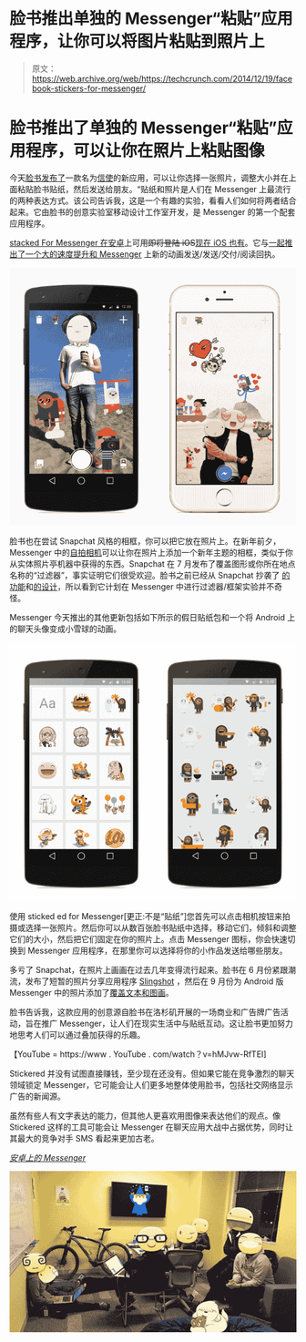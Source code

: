 # 脸书推出单独的 Messenger“粘贴”应用程序，让你可以将图片粘贴到照片上

> 原文：<https://web.archive.org/web/https://techcrunch.com/2014/12/19/facebook-stickers-for-messenger/>

# 脸书推出了单独的 Messenger“粘贴”应用程序，可以让你在照片上粘贴图像

今天[脸书发布了](https://web.archive.org/web/20221225095105/http://newsroom.fb.com/news/2014/12/happy-holidays-from-messenger/)一款名为[信使](https://web.archive.org/web/20221225095105/https://www.facebook.com/mobile/messenger)的新应用，可以让你选择一张照片，调整大小并在上面粘贴脸书贴纸，然后发送给朋友。“贴纸和照片是人们在 Messenger 上最流行的两种表达方式。该公司告诉我，这是一个有趣的实验，看看人们如何将两者结合起来。它由脸书的创意实验室移动设计工作室开发，是 Messenger 的第一个配套应用程序。

[stacked For Messenger 在安卓](https://web.archive.org/web/20221225095105/https://play.google.com/store/apps/details?id=com.facebook.stickered)上可用~~即将登陆 iOS~~[现在 iOS 也有](https://web.archive.org/web/20221225095105/https://itunes.apple.com/th/app/id952560049?mt=8)。它与[一起推出了一个大的速度提升和 Messenger](https://web.archive.org/web/20221225095105/https://techcrunch.com/2014/12/19/fastbook-messenger/) 上新的动画发送/发送/交付/阅读回执。

![stickered_press_011](img/10601dbe6e9941f2d41a5ca2be4a05ba.png)

脸书也在尝试 Snapchat 风格的相框，你可以把它放在照片上。在新年前夕，Messenger 中的[自拍相机](https://web.archive.org/web/20221225095105/https://techcrunch.com/2014/04/28/facebook-messenger-video/)可以让你在照片上添加一个新年主题的相框，类似于你从实体照片亭机器中获得的东西。Snapchat 在 7 月发布了覆盖图形或你所在地点名称的“过滤器”，事实证明它们很受欢迎。脸书之前已经从 Snapchat 抄袭了 [的功能](https://web.archive.org/web/20221225095105/https://techcrunch.com/2012/12/21/facebook-poke-app/)和[的设计](https://web.archive.org/web/20221225095105/https://techcrunch.com/2014/06/12/snapchatssenger/)，所以看到它计划在 Messenger 中进行过滤器/框架实验并不奇怪。

Messenger 今天推出的其他更新包括如下所示的假日贴纸包和一个将 Android 上的聊天头像变成小雪球的动画。

![stickered_Press_03](img/11fb7c8184bd78ec52b18dff61001aee.png)

使用 sticked ed for Messenger[更正:不是“贴纸”]您首先可以点击相机按钮来拍摄或选择一张照片。然后你可以从数百张脸书贴纸中选择，移动它们，倾斜和调整它们的大小，然后把它们固定在你的照片上。点击 Messenger 图标，你会快速切换到 Messenger 应用程序，在那里你可以选择将你的小作品发送给哪些朋友。

多亏了 Snapchat，在照片上画画在过去几年变得流行起来。脸书在 6 月份紧跟潮流，发布了短暂的照片分享应用程序 [Slingshot](https://web.archive.org/web/20221225095105/https://techcrunch.com/2014/06/17/facebook-slingshot/) ，然后在 9 月份为 Android 版 Messenger 中的照片添加了[覆盖文本和图画](https://web.archive.org/web/20221225095105/http://www.androidpolice.com/2014/09/07/facebook-messenger-update-adds-text-and-doodle-editing-for-local-photos/)。

脸书告诉我，这款应用的创意源自脸书在洛杉矶开展的一场商业和广告牌广告活动，旨在推广 Messenger，让人们在现实生活中与贴纸互动。这让脸书更加努力地思考人们可以通过叠加获得的乐趣。

【YouTube = https://www . YouTube . com/watch？v=hMJvw-RfTEI]

Stickered 并没有试图直接赚钱，至少现在还没有。但如果它能在竞争激烈的聊天领域锁定 Messenger，它可能会让人们更多地整体使用脸书，包括社交网络显示广告的新闻源。

虽然有些人有文字表达的能力，但其他人更喜欢用图像来表达他们的观点。像 Stickered 这样的工具可能会让 Messenger 在聊天应用大战中占据优势，同时让其最大的竞争对手 SMS 看起来更加古老。

[*安卓上的 Messenger*](https://web.archive.org/web/20221225095105/https://play.google.com/store/apps/details?id=com.facebook.stickered)

![10872863_10154997624230195_946602813411283413_o](img/12bbe9aea16b426ae0e13be03a4e77ed.png)